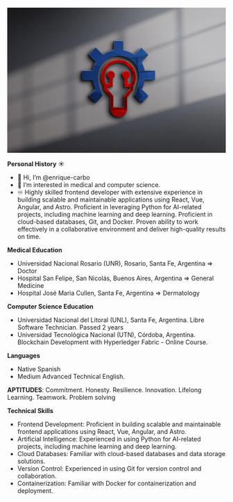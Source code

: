 ![logo](https://github.com/enrique-carbo/enrique-carbo/blob/main/adiseniar-mockup.webp?raw=true) 

**Personal History** :sunny:

- 👋 Hi, I’m @enrique-carbo
- 👀 I’m interested in medical and computer science.
- ♾️ Highly skilled frontend developer with extensive experience in building scalable and maintainable applications using React, Vue, Angular, and Astro. Proficient in leveraging Python for AI-related projects, including machine learning and deep learning. Proficient in cloud-based databases, Git, and Docker. Proven ability to work effectively in a collaborative environment and deliver high-quality results on time.


**Medical Education**

- Universidad Nacional Rosario (UNR), Rosario, Santa Fe, Argentina => Doctor
- Hospital San Felipe, San Nicolás, Buenos Aires, Argentina => General Medicine
- Hospital José Maria Cullen, Santa Fe, Argentina => Dermatology

**Computer Science Education**

- Universidad Nacional del Litoral (UNL), Santa Fe, Argentina. Libre Software Technician. Passed 2 years
- Universidad Tecnológica Nacional (UTN), Córdoba, Argentina. Blockchain Development with Hyperledger Fabric - Online Course.

**Languages**

- Native Spanish
- Medium Advanced Technical English.

**APTITUDES**: Commitment. Honesty. Resilience. Innovation. Lifelong Learning. Teamwork. Problem solving

**Technical Skills** 

- Frontend Development: Proficient in building scalable and maintainable frontend applications using React, Vue, Angular, and Astro.
- Artificial Intelligence: Experienced in using Python for AI-related projects, including machine learning and deep learning.
- Cloud Databases: Familiar with cloud-based databases and data storage solutions.
- Version Control: Experienced in using Git for version control and collaboration.
- Containerization: Familiar with Docker for containerization and deployment.



<!---
enrique-carbo/enrique-carbo is a ✨ special ✨ repository because its `README.md` (this file) appears on your GitHub profile.
You can click the Preview link to take a look at your changes.

Repo emojis https://www.webfx.com/tools/emoji-cheat-sheet/
--->
